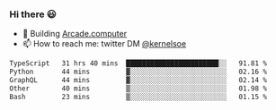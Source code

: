 ### Hi there 😃

- 🔨 Building [Arcade.computer](https://arcade.computer)
- 📫 How to reach me: twitter DM [@kernelsoe](https://twitter.com/kernelsoe)

<!--START_SECTION:waka-->

```txt
TypeScript   31 hrs 40 mins  ███████████████████████░░   91.81 %
Python       44 mins         ▓░░░░░░░░░░░░░░░░░░░░░░░░   02.16 %
GraphQL      44 mins         ▓░░░░░░░░░░░░░░░░░░░░░░░░   02.14 %
Other        40 mins         ▒░░░░░░░░░░░░░░░░░░░░░░░░   01.98 %
Bash         23 mins         ▒░░░░░░░░░░░░░░░░░░░░░░░░   01.15 %
```

<!--END_SECTION:waka-->
